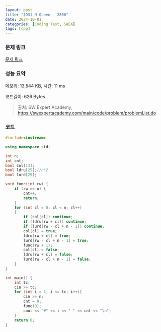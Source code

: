 ```yaml
---
layout: post
title: "[D3] N-Queen - 2806"
date: 2024-10-01
categories: [Coding Test, SWEA]
tags: [cpp]
---
```


### 문제 링크

[문제 링크](https://swexpertacademy.com/main/code/problem/problemDetail.do?contestProbId=AV7GKs06AU0DFAXB)

### 성능 요약

메모리: 13,544 KB, 시간: 11 ms

코드길이: 626 Bytes

> 출처: SW Expert Academy, https://swexpertacademy.com/main/code/problem/problemList.do

### 코드

```cpp
#include<iostream>

using namespace std;

int n;
int cnt;
bool col[13];
bool ldru[25];//n*2
bool lurd[25];

void func(int rw) {
	if (rw == n) {
		cnt++;
		return;
	}
	for (int cl = 0; cl < n; cl++)
	{
		if (col[cl]) continue;
		if (ldru[rw + cl]) continue;
		if (lurd[rw - cl + n - 1]) continue;
		col[cl] = true;
		ldru[rw + cl] = true;
		lurd[rw - cl + n - 1] = true;
		func(rw + 1);
		col[cl] = false;
		ldru[rw + cl] = false;
		lurd[rw - cl + n - 1] = false;
	}
}

int main() {
	int tc;
	cin >> tc;
	for (int i = 1; i <= tc; i++){
		cin >> n;
		cnt = 0;
		func(0);
		cout << "#" << i << " " << cnt << "\n";
	}
	return 0;
}
```
